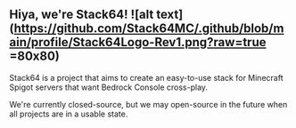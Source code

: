 ## Hiya, we're Stack64! ![alt text](https://github.com/Stack64MC/.github/blob/main/profile/Stack64Logo-Rev1.png?raw=true =80x80)

Stack64 is a project that aims to create an easy-to-use stack for Minecraft Spigot servers that want Bedrock Console cross-play.

We're currently closed-source, but we may open-source in the future when all projects are in a usable state.
